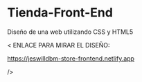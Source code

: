 # Tienda-Front-End
Diseño de una web utilizando CSS y HTML5

<
ENLACE PARA MIRAR EL DISEÑO:

  https://jeswilldbm-store-frontend.netlify.app

/>
